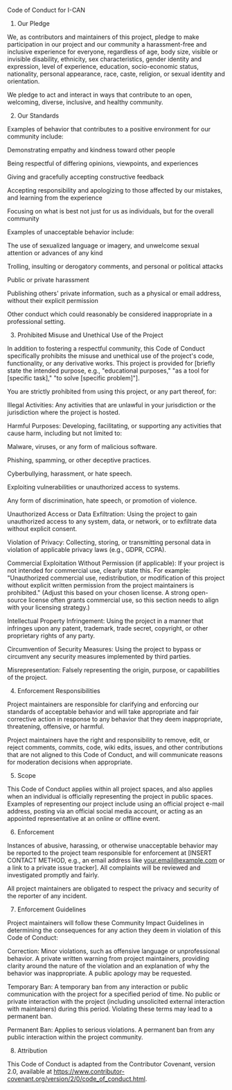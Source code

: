 Code of Conduct for I-CAN

1. Our Pledge

We, as contributors and maintainers of this project, pledge to make participation in our project and our community a harassment-free and inclusive experience for everyone, regardless of age, body size, visible or invisible disability, ethnicity, sex characteristics, gender identity and expression, level of experience, education, socio-economic status, nationality, personal appearance, race, caste, religion, or sexual identity and orientation.

We pledge to act and interact in ways that contribute to an open, welcoming, diverse, inclusive, and healthy community.

2. Our Standards

Examples of behavior that contributes to a positive environment for our community include:

Demonstrating empathy and kindness toward other people

Being respectful of differing opinions, viewpoints, and experiences

Giving and gracefully accepting constructive feedback

Accepting responsibility and apologizing to those affected by our mistakes, and learning from the experience

Focusing on what is best not just for us as individuals, but for the overall community

Examples of unacceptable behavior include:

The use of sexualized language or imagery, and unwelcome sexual attention or advances of any kind

Trolling, insulting or derogatory comments, and personal or political attacks

Public or private harassment

Publishing others' private information, such as a physical or email address, without their explicit permission

Other conduct which could reasonably be considered inappropriate in a professional setting.

3. Prohibited Misuse and Unethical Use of the Project

In addition to fostering a respectful community, this Code of Conduct specifically prohibits the misuse and unethical use of the project's code, functionality, or any derivative works. This project is provided for [briefly state the intended purpose, e.g., "educational purposes," "as a tool for [specific task]," "to solve [specific problem]"].

You are strictly prohibited from using this project, or any part thereof, for:

Illegal Activities: Any activities that are unlawful in your jurisdiction or the jurisdiction where the project is hosted.

Harmful Purposes: Developing, facilitating, or supporting any activities that cause harm, including but not limited to:

Malware, viruses, or any form of malicious software.

Phishing, spamming, or other deceptive practices.

Cyberbullying, harassment, or hate speech.

Exploiting vulnerabilities or unauthorized access to systems.

Any form of discrimination, hate speech, or promotion of violence.

Unauthorized Access or Data Exfiltration: Using the project to gain unauthorized access to any system, data, or network, or to exfiltrate data without explicit consent.

Violation of Privacy: Collecting, storing, or transmitting personal data in violation of applicable privacy laws (e.g., GDPR, CCPA).

Commercial Exploitation Without Permission (if applicable): If your project is not intended for commercial use, clearly state this. For example: "Unauthorized commercial use, redistribution, or modification of this project without explicit written permission from the project maintainers is prohibited." (Adjust this based on your chosen license. A strong open-source license often grants commercial use, so this section needs to align with your licensing strategy.)

Intellectual Property Infringement: Using the project in a manner that infringes upon any patent, trademark, trade secret, copyright, or other proprietary rights of any party.

Circumvention of Security Measures: Using the project to bypass or circumvent any security measures implemented by third parties.

Misrepresentation: Falsely representing the origin, purpose, or capabilities of the project.

4. Enforcement Responsibilities

Project maintainers are responsible for clarifying and enforcing our standards of acceptable behavior and will take appropriate and fair corrective action in response to any behavior that they deem inappropriate, threatening, offensive, or harmful.

Project maintainers have the right and responsibility to remove, edit, or reject comments, commits, code, wiki edits, issues, and other contributions that are not aligned to this Code of Conduct, and will communicate reasons for moderation decisions when appropriate.

5. Scope

This Code of Conduct applies within all project spaces, and also applies when an individual is officially representing the project in public spaces. Examples of representing our project include using an official project e-mail address, posting via an official social media account, or acting as an appointed representative at an online or offline event.

6. Enforcement

Instances of abusive, harassing, or otherwise unacceptable behavior may be reported to the project team responsible for enforcement at [INSERT CONTACT METHOD, e.g., an email address like your.email@example.com or a link to a private issue tracker]. All complaints will be reviewed and investigated promptly and fairly.

All project maintainers are obligated to respect the privacy and security of the reporter of any incident.

7. Enforcement Guidelines

Project maintainers will follow these Community Impact Guidelines in determining the consequences for any action they deem in violation of this Code of Conduct:

Correction: Minor violations, such as offensive language or unprofessional behavior. A private written warning from project maintainers, providing clarity around the nature of the violation and an explanation of why the behavior was inappropriate. A public apology may be requested.

Temporary Ban: A temporary ban from any interaction or public communication with the project for a specified period of time. No public or private interaction with the project (including unsolicited external interaction with maintainers) during this period. Violating these terms may lead to a permanent ban.

Permanent Ban: Applies to serious violations. A permanent ban from any public interaction within the project community.

8. Attribution

This Code of Conduct is adapted from the Contributor Covenant, version 2.0, available at https://www.contributor-covenant.org/version/2/0/code_of_conduct.html.
